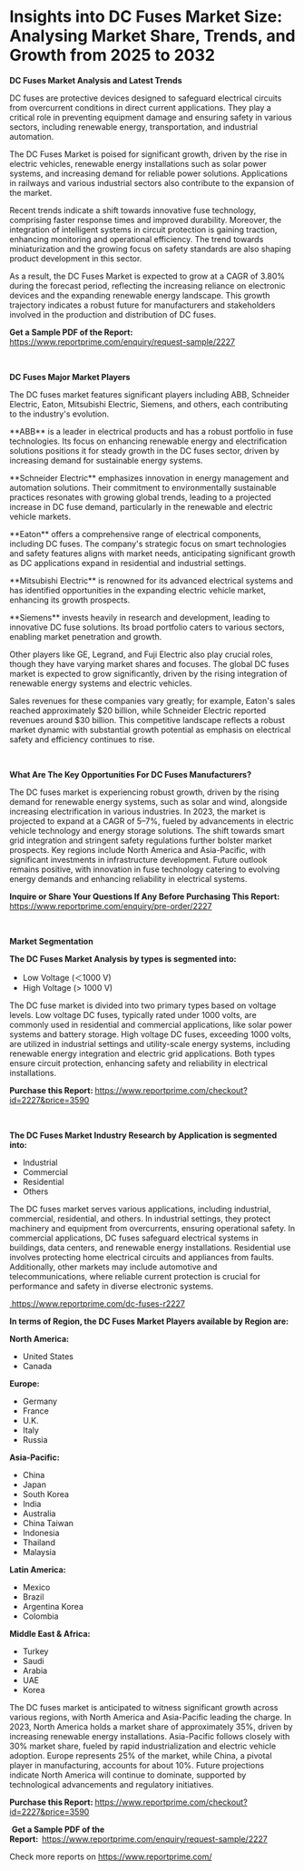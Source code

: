 <p><h1>Insights into DC Fuses Market Size: Analysing Market Share, Trends, and Growth from 2025 to 2032</h1></p><p><strong>DC Fuses Market Analysis and Latest Trends</strong></p>
<p><p>DC fuses are protective devices designed to safeguard electrical circuits from overcurrent conditions in direct current applications. They play a critical role in preventing equipment damage and ensuring safety in various sectors, including renewable energy, transportation, and industrial automation.</p><p>The DC Fuses Market is poised for significant growth, driven by the rise in electric vehicles, renewable energy installations such as solar power systems, and increasing demand for reliable power solutions. Applications in railways and various industrial sectors also contribute to the expansion of the market.</p><p>Recent trends indicate a shift towards innovative fuse technology, comprising faster response times and improved durability. Moreover, the integration of intelligent systems in circuit protection is gaining traction, enhancing monitoring and operational efficiency. The trend towards miniaturization and the growing focus on safety standards are also shaping product development in this sector.</p><p>As a result, the DC Fuses Market is expected to grow at a CAGR of 3.80% during the forecast period, reflecting the increasing reliance on electronic devices and the expanding renewable energy landscape. This growth trajectory indicates a robust future for manufacturers and stakeholders involved in the production and distribution of DC fuses.</p></p>
<p><strong>Get a Sample PDF of the Report:&nbsp;</strong> <a href="https://www.reportprime.com/enquiry/request-sample/2227?utm_campaign=3259&utm_medium=2&utm_source=Github&utm_content=ia&utm_term=18032025&utm_id=dc-fuses">https://www.reportprime.com/enquiry/request-sample/2227</a></p>
<p>&nbsp;</p>
<p><strong>DC Fuses Major Market Players</strong></p>
<p><p>The DC fuses market features significant players including ABB, Schneider Electric, Eaton, Mitsubishi Electric, Siemens, and others, each contributing to the industry's evolution. </p><p>**ABB** is a leader in electrical products and has a robust portfolio in fuse technologies. Its focus on enhancing renewable energy and electrification solutions positions it for steady growth in the DC fuses sector, driven by increasing demand for sustainable energy systems.</p><p>**Schneider Electric** emphasizes innovation in energy management and automation solutions. Their commitment to environmentally sustainable practices resonates with growing global trends, leading to a projected increase in DC fuse demand, particularly in the renewable and electric vehicle markets.</p><p>**Eaton** offers a comprehensive range of electrical components, including DC fuses. The company's strategic focus on smart technologies and safety features aligns with market needs, anticipating significant growth as DC applications expand in residential and industrial settings.</p><p>**Mitsubishi Electric** is renowned for its advanced electrical systems and has identified opportunities in the expanding electric vehicle market, enhancing its growth prospects. </p><p>**Siemens** invests heavily in research and development, leading to innovative DC fuse solutions. Its broad portfolio caters to various sectors, enabling market penetration and growth.</p><p>Other players like GE, Legrand, and Fuji Electric also play crucial roles, though they have varying market shares and focuses. The global DC fuses market is expected to grow significantly, driven by the rising integration of renewable energy systems and electric vehicles. </p><p>Sales revenues for these companies vary greatly; for example, Eaton's sales reached approximately $20 billion, while Schneider Electric reported revenues around $30 billion. This competitive landscape reflects a robust market dynamic with substantial growth potential as emphasis on electrical safety and efficiency continues to rise.</p></p>
<p>&nbsp;</p>
<p><strong>What Are The Key Opportunities For DC Fuses Manufacturers?</strong></p>
<p><p>The DC fuses market is experiencing robust growth, driven by the rising demand for renewable energy systems, such as solar and wind, alongside increasing electrification in various industries. In 2023, the market is projected to expand at a CAGR of 5–7%, fueled by advancements in electric vehicle technology and energy storage solutions. The shift towards smart grid integration and stringent safety regulations further bolster market prospects. Key regions include North America and Asia-Pacific, with significant investments in infrastructure development. Future outlook remains positive, with innovation in fuse technology catering to evolving energy demands and enhancing reliability in electrical systems.</p></p>
<p><strong>Inquire or Share Your Questions If Any Before Purchasing This Report:</strong> <a href="https://www.reportprime.com/enquiry/pre-order/2227?utm_campaign=3259&utm_medium=2&utm_source=Github&utm_content=ia&utm_term=18032025&utm_id=dc-fuses">https://www.reportprime.com/enquiry/pre-order/2227</a></p>
<p>&nbsp;</p>
<p><strong>Market Segmentation</strong></p>
<p><strong>The DC Fuses Market Analysis by types is segmented into:</strong></p>
<p><ul><li>Low Voltage (＜1000 V)</li><li>High Voltage (> 1000 V)</li></ul></p>
<p><p>The DC fuse market is divided into two primary types based on voltage levels. Low voltage DC fuses, typically rated under 1000 volts, are commonly used in residential and commercial applications, like solar power systems and battery storage. High voltage DC fuses, exceeding 1000 volts, are utilized in industrial settings and utility-scale energy systems, including renewable energy integration and electric grid applications. Both types ensure circuit protection, enhancing safety and reliability in electrical installations.</p></p>
<p><strong>Purchase this Report:&nbsp;</strong><a href="https://www.reportprime.com/checkout?id=2227&price=3590&utm_campaign=3259&utm_medium=2&utm_source=Github&utm_content=ia&utm_term=18032025&utm_id=dc-fuses">https://www.reportprime.com/checkout?id=2227&price=3590</a></p>
<p>&nbsp;</p>
<p><strong>The DC Fuses Market Industry Research by Application is segmented into:</strong></p>
<p><ul><li>Industrial</li><li>Commercial</li><li>Residential</li><li>Others</li></ul></p>
<p><p>The DC fuses market serves various applications, including industrial, commercial, residential, and others. In industrial settings, they protect machinery and equipment from overcurrents, ensuring operational safety. In commercial applications, DC fuses safeguard electrical systems in buildings, data centers, and renewable energy installations. Residential use involves protecting home electrical circuits and appliances from faults. Additionally, other markets may include automotive and telecommunications, where reliable current protection is crucial for performance and safety in diverse electronic systems.</p></p>
<p><a href="https://www.reportprime.com/dc-fuses-r2227?utm_campaign=3259&utm_medium=2&utm_source=Github&utm_content=ia&utm_term=18032025&utm_id=dc-fuses">&nbsp;https://www.reportprime.com/dc-fuses-r2227</a></p>
<p><strong>In terms of Region, the DC Fuses Market Players available by Region are:</strong></p>
<p>
    <p> <strong> North America: </strong>
        <ul>
            <li>United States</li>
            <li>Canada</li>
        </ul>
        </p> 
    <p> <strong> Europe: </strong>
        <ul>
            <li>Germany</li>
            <li>France</li>
            <li>U.K.</li>
            <li>Italy</li>
            <li>Russia</li>
        </ul>
        </p> 
    <p> <strong> Asia-Pacific: </strong>
        <ul>
            <li>China</li>
            <li>Japan</li>
            <li>South Korea</li>
            <li>India</li>
            <li>Australia</li>
            <li>China Taiwan</li>
            <li>Indonesia</li>
            <li>Thailand</li>
            <li>Malaysia</li>
        </ul>
        </p> 
    <p> <strong> Latin America: </strong>
        <ul>
            <li>Mexico</li>
            <li>Brazil</li>
            <li>Argentina Korea</li>
            <li>Colombia</li>
        </ul>
        </p> 
    <p> <strong> Middle East & Africa: </strong>
        <ul>
            <li>Turkey</li>
            <li>Saudi</li>
            <li>Arabia</li>
            <li>UAE</li>
            <li>Korea</li>
        </ul>
    </p>
    </p>
<p><p>The DC fuses market is anticipated to witness significant growth across various regions, with North America and Asia-Pacific leading the charge. In 2023, North America holds a market share of approximately 35%, driven by increasing renewable energy installations. Asia-Pacific follows closely with 30% market share, fueled by rapid industrialization and electric vehicle adoption. Europe represents 25% of the market, while China, a pivotal player in manufacturing, accounts for about 10%. Future projections indicate North America will continue to dominate, supported by technological advancements and regulatory initiatives.</p></p>
<p><strong>Purchase this Report: </strong><a href="https://www.reportprime.com/checkout?id=2227&price=3590&utm_campaign=3259&utm_medium=2&utm_source=Github&utm_content=ia&utm_term=18032025&utm_id=dc-fuses">https://www.reportprime.com/checkout?id=2227&price=3590</a></p>
<p>&nbsp;<strong>Get a Sample PDF of the Report:&nbsp;&nbsp;</strong><a href="https://www.reportprime.com/enquiry/request-sample/2227?utm_campaign=3259&utm_medium=2&utm_source=Github&utm_content=ia&utm_term=18032025&utm_id=dc-fuses">https://www.reportprime.com/enquiry/request-sample/2227</a></p>
<p><strong></strong></p>
<p>Check more reports on <a href="https://www.reportprime.com/?utm_campaign=3259&utm_medium=2&utm_source=Github&utm_content=ia&utm_term=18032025&utm_id=dc-fuses">https://www.reportprime.com/</a></p>